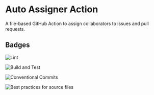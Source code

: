 # Auto Assigner Action

A file-based GitHub Action to assign collaborators to issues and pull requests.

## Badges

![Lint](https://github.com/erclu/auto-assigner/workflows/Linter/badge.svg)

![Build and Test](https://github.com/erclu/auto-assigner/workflows/Build%20and%20Test/badge.svg)

![Conventional Commits](https://github.com/erclu/auto-assigner/workflows/Conventional%20Commits/badge.svg)

![Best practices for source files](https://github.com/erclu/auto-assigner/workflows/Best%20practices%20for%20source%20files/badge.svg)
